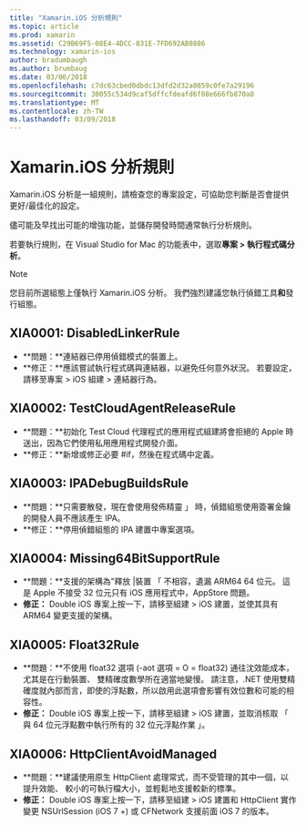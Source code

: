 ```yaml
---
title: "Xamarin.iOS 分析規則"
ms.topic: article
ms.prod: xamarin
ms.assetid: C29B69F5-08E4-4DCC-831E-7FD692AB0886
ms.technology: xamarin-ios
author: bradumbaugh
ms.author: brumbaug
ms.date: 03/06/2018
ms.openlocfilehash: c7dc63cbed0dbdc13dfd2d32a0859c0fe7a29196
ms.sourcegitcommit: 30055c534d9caf5dffcfdeafd6f08e666fb870a8
ms.translationtype: MT
ms.contentlocale: zh-TW
ms.lasthandoff: 03/09/2018
---
```

# <a name="xamarinios-analysis-rules"></a>Xamarin.iOS 分析規則

Xamarin.iOS 分析是一組規則，請檢查您的專案設定，可協助您判斷是否會提供更好/最佳化的設定。

儘可能及早找出可能的增強功能，並儲存開發時間通常執行分析規則。

若要執行規則，在 Visual Studio for Mac 的功能表中，選取**專案 > 執行程式碼分析**。

> [!NOTE]
> 您目前所選組態上僅執行 Xamarin.iOS 分析。 我們強烈建議您執行偵錯工具**和**發行組態。

## <a name="a-namexia0001xia0001-disabledlinkerrule"></a><a name="XIA0001"/>XIA0001: DisabledLinkerRule

- **問題：**連結器已停用偵錯模式的裝置上。
- **修正：**應該嘗試執行程式碼與連結器，以避免任何意外狀況。
若要設定，請移至專案 > iOS 組建 > 連結器行為。

## <a name="a-namexia0002xia0002-testcloudagentreleaserule"></a><a name="XIA0002"/>XIA0002: TestCloudAgentReleaseRule

- **問題：**初始化 Test Cloud 代理程式的應用程式組建將會拒絕的 Apple 時送出，因為它們使用私用應用程式開發介面。
- **修正：**新增或修正必要 #if，然後在程式碼中定義。

## <a name="a-namexia0003xia0003-ipadebugbuildsrule"></a><a name="XIA0003"/>XIA0003: IPADebugBuildsRule

- **問題：**只需要散發，現在會使用發佈精靈 」 時，偵錯組態使用簽署金鑰的開發人員不應該產生 IPA。
- **修正：**停用偵錯組態的 IPA 建置中專案選項。

## <a name="a-namexia0004xia0004-missing64bitsupportrule"></a><a name="XIA0004"/>XIA0004: Missing64BitSupportRule

- **問題：**支援的架構為"釋放 |裝置 「 不相容，遺漏 ARM64 64 位元。 這是 Apple 不接受 32 位元只有 iOS 應用程式中，AppStore 問題。
- **修正：** Double iOS 專案上按一下，請移至組建 > iOS 建置，並使其具有 ARM64 變更支援的架構。

## <a name="a-namexia0005xia0005-float32rule"></a><a name="XIA0005"/>XIA0005: Float32Rule

- **問題：**不使用 float32 選項 (-aot 選項 = O = float32) 通往沈效能成本，尤其是在行動裝置、 雙精確度數學所在適當地變慢。 請注意，.NET 使用雙精確度就內部而言，即使的浮點數，所以啟用此選項會影響有效位數和可能的相容性。
- **修正：** Double iOS 專案上按一下，請移至組建 > iOS 建置，並取消核取 「 與 64 位元浮點數中執行所有的 32 位元浮點作業 」。

## <a name="a-namexia0006xia0006-httpclientavoidmanaged"></a><a name="XIA0006"/>XIA0006: HttpClientAvoidManaged

- **問題：**建議使用原生 HttpClient 處理常式，而不受管理的其中一個，以提升效能、 較小的可執行檔大小，並輕鬆地支援較新的標準。
- **修正：** Double iOS 專案上按一下，請移至組建 > iOS 建置和 HttpClient 實作變更 NSUrlSession (iOS 7 +) 或 CFNetwork 支援前面 iOS 7 的版本。

